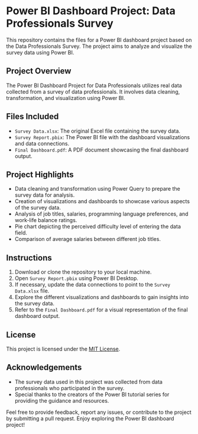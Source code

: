 # Power BI Dashboard Project: Data Professionals Survey

This repository contains the files for a Power BI dashboard project based on the Data Professionals Survey. The project aims to analyze and visualize the survey data using Power BI.

## Project Overview
The Power BI Dashboard Project for Data Professionals utilizes real data collected from a survey of data professionals. It involves data cleaning, transformation, and visualization using Power BI.

## Files Included
- `Survey Data.xlsx`: The original Excel file containing the survey data.
- `Survey Report.pbix`: The Power BI file with the dashboard visualizations and data connections.
- `Final Dashboard.pdf`: A PDF document showcasing the final dashboard output.

## Project Highlights
- Data cleaning and transformation using Power Query to prepare the survey data for analysis.
- Creation of visualizations and dashboards to showcase various aspects of the survey data.
- Analysis of job titles, salaries, programming language preferences, and work-life balance ratings.
- Pie chart depicting the perceived difficulty level of entering the data field.
- Comparison of average salaries between different job titles.

## Instructions
1. Download or clone the repository to your local machine.
2. Open `Survey Report.pbix` using Power BI Desktop.
3. If necessary, update the data connections to point to the `Survey Data.xlsx` file.
4. Explore the different visualizations and dashboards to gain insights into the survey data.
5. Refer to the `Final Dashboard.pdf` for a visual representation of the final dashboard output.

## License
This project is licensed under the [MIT License](LICENSE).

## Acknowledgements
- The survey data used in this project was collected from data professionals who participated in the survey.
- Special thanks to the creators of the Power BI tutorial series for providing the guidance and resources.

Feel free to provide feedback, report any issues, or contribute to the project by submitting a pull request. Enjoy exploring the Power BI dashboard project!
